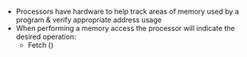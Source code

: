 - Processors have hardware to help track areas of memory used by a program & verify appropriate address usage
- When performing a memory access the processor will indicate the desired operation:
	- Fetch ()